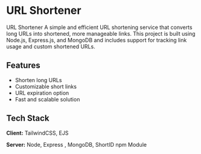 
# URL Shortener

URL Shortener
A simple and efficient URL shortening service that converts long URLs into shortened, more manageable links. This project is built using Node.js, Express.js, and MongoDB and includes support for tracking link usage and custom shortened URLs.



## Features

- Shorten long URLs
- Customizable short links
- URL expiration option
- Fast and scalable solution


## Tech Stack

**Client:** TailwindCSS, EJS

**Server:** Node, Express , MongoDB, ShortID npm Module
